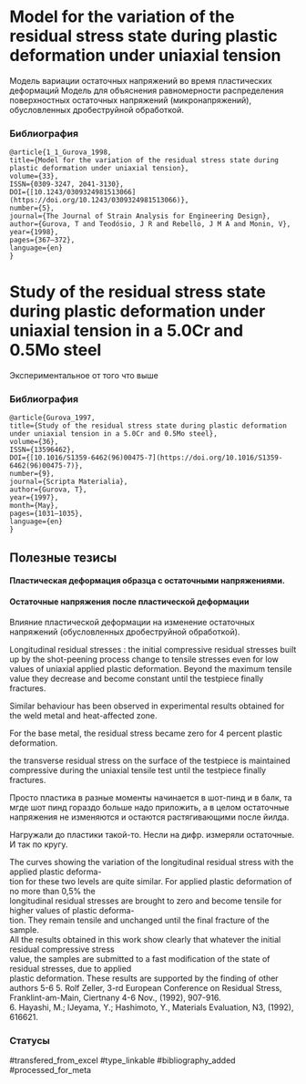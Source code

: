# Model for the variation of the residual stress state during plastic deformation under uniaxial tension

Модель вариации остаточных напряжений во время пластических деформаций
Модель для объяснения равномерности распределения поверхностных остаточных напряжений (микронапряжений), обусловленных дробеструйной обработкой.

### Библиография
```
@article{1_1_Gurova_1998,
title={Model for the variation of the residual stress state during plastic deformation under uniaxial tension},
volume={33},
ISSN={0309-3247, 2041-3130},
DOI={[10.1243/0309324981513066](https://doi.org/10.1243/0309324981513066)},
number={5},
journal={The Journal of Strain Analysis for Engineering Design},
author={Gurova, T and Teodósio, J R and Rebello, J M A and Monin, V},
year={1998},
pages={367–372},
language={en}
}
```

# Study of the residual stress state during plastic deformation under uniaxial tension in a 5.0Cr and 0.5Mo steel

Экспериментальное от того что выше

### Библиография
```
@article{Gurova_1997,
title={Study of the residual stress state during plastic deformation under uniaxial tension in a 5.0Cr and 0.5Mo steel},
volume={36},
ISSN={13596462},
DOI={[10.1016/S1359-6462(96)00475-7](https://doi.org/10.1016/S1359-6462(96)00475-7)},
number={9},
journal={Scripta Materialia},
author={Gurova, T},
year={1997},
month={May},
pages={1031–1035},
language={en}
}
```


## Полезные тезисы

#### Пластическая деформация образца с остаточными напряжениями.
#### Остаточные напряжения после пластической деформации

Влияние пластической деформации на изменение остаточных напряжений (обусловленных дробеструйной обработкой).

Longitudinal residual stresses : the initial compressive residual stresses built up by the shot-peening process change to tensile stresses even for low values of uniaxial applied plastic deformation. Beyond the maximum tensile value they decrease and become constant until the testpiece finally fractures.

Similar behaviour has been observed in experimental results obtained for the weld metal and heat-affected zone.

For the base metal, the residual stress became zero for 4 percent plastic deformation.

the transverse residual stress on the surface of the testpiece is maintained compressive
during the uniaxial tensile test until the testpiece finally fractures.

Просто пластика в разные моменты начинается в шот-пинд и в балк, та мгде шот пинд гораздо больше надо приложить, а в целом остаточные напряжения не изменяются и остаются растягивающими после йилда.

Нагружали до пластики такой-то. Несли на дифр. измеряли остаточные. И так по кругу.


The curves showing the variation of the longitudinal residual stress with the applied plastic deforma-  
tion for these two levels are quite similar. For applied plastic deformation of no more than 0,5% the  
longitudinal residual stresses are brought to zero and become tensile for higher values of plastic deforma-  
tion. They remain tensile and unchanged until the final fracture of the sample.  
All the results obtained in this work show clearly that whatever the initial residual compressive stress  
value, the samples are submitted to a fast modification of the state of residual stresses, due to applied  
plastic deformation. These results are supported by the finding of other authors 5-6
5. Rolf Zeller, 3-rd European Conference on Residual Stress, Franklint-am-Main, Ciertnany 4-6 Nov., (1992), 907-916.  
6. Hayashi, M.; lJeyama, Y.; Hashimoto, Y., Materials Evaluation, N3, (1992), 616621.



### Статусы
#transfered_from_excel
#type_linkable 
#bibliography_added 
#processed_for_meta
